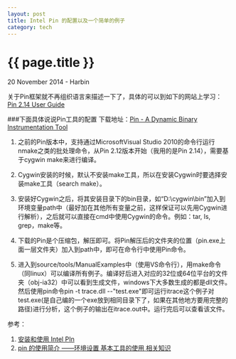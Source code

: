 ```yaml
---
layout: post
title: Intel Pin 的配置以及一个简单的例子
category: tech
---
```


{{ page.title }}
================
<p class="meta">20 November 2014 - Harbin</p>

关于Pin框架就不再组织语言来描述一下了，具体的可以到如下的网站上学习：
[Pin 2.14 User Guide](https://software.intel.com/sites/landingpage/pintool/docs/67254/Pin/html/)

###下面具体说说Pin工具的配置
下载地址：[Pin - A Dynamic Binary Instrumentation Tool](https://software.intel.com/en-us/articles/pin-a-dynamic-binary-instrumentation-tool "Pin - A Dynamic Binary Instrumentation Tool")
1.	之前的Pin版本中，支持通过MicrosoftVisual Studio 2010的命令行运行nmake之类的批处理命令，从Pin 2.12版本开始（我用的是Pin 2.14），需要基于cygwin make来进行编译。

2.	Cygwin安装的时候，默认不安装make工具，所以在安装Cygwin时要选择安装make工具（search make）。

3.	安装好Cygwin之后，将其安装目录下的bin目录，如“D:\cygwin\bin”加入到环境变量path中（最好加在其他所有变量之前，这样保证可以先用Cygwin进行解析），之后就可以直接在cmd中使用Cygwin的命令。例如：tar, ls, grep，make等。

4.	下载的Pin是个压缩包，解压即可。将Pin解压后的文件夹的位置（pin.exe上面一层文件夹）加入到path中，即可在命令行中使用Pin命令。

5.	进入到source/tools/ManualExamples中（使用VS命令行），用make命令（同linux）可以编译所有例子。编译好后进入对应的32位或64位平台的文件夹（obj-ia32）中可以看到生成文件，windows下大多数生成的都是dll文件。然后使用pin命令pin -t trace.dll --"test.exe"即可运行itrace这个例子对test.exe(是自己编的一个exe放到相同目录下了，如果在其他地方要用完整的路径)进行分析，这个例子的输出在itrace.out中。运行完后可以查看该文件。




参考：

1.	[安装和使用 Intel PIn](http://www.xuebuyuan.com/2005064.html)
2.	[pin 的使用简介 ——环境设置 基本工具的使用 相关知识](http://blog.csdn.net/familyvirtue/article/details/7768921)
